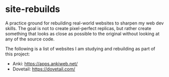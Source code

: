 # site-rebuilds
A practice ground for rebuilding real-world websites to sharpen my web dev skills.
The goal is not to create pixel-perfect replicas, but rather create something that looks as close as possible to the original without looking at any of the source code.

The following is a list of websites I am studying and rebuilding as part of this project:
- Anki: https://apps.ankiweb.net/
- Dovetail: https://dovetail.com/
